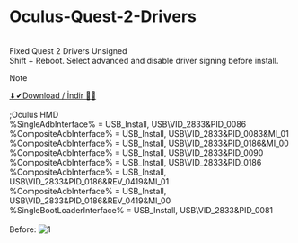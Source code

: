 # Oculus-Quest-2-Drivers
<br>Fixed Quest 2 Drivers Unsigned
<br>Shift + Reboot. Select advanced and disable driver signing before install.
<br>
> [!NOTE]
<a href="https://github.com/ny4rlk0/Oculus-Quest-2-ADB-Drivers/releases/download/quest_2_adb_driver/Quest.2.ADB.Drivers.-.ny4rlk0.zip">⬇✔Download / İndir 💾✅</a>
<br>
<br>;Oculus HMD
<br>%SingleAdbInterface%        = USB_Install, USB\VID_2833&PID_0086
<br>%CompositeAdbInterface%     = USB_Install, USB\VID_2833&PID_0083&MI_01
<br>%CompositeAdbInterface%     = USB_Install, USB\VID_2833&PID_0186&MI_00
<br>%CompositeAdbInterface%     = USB_Install, USB\VID_2833&PID_0090
<br>%CompositeAdbInterface%     = USB_Install, USB\VID_2833&PID_0186
<br>%CompositeAdbInterface%     = USB_Install, USB\VID_2833&PID_0186&REV_0419&MI_01
<br>%CompositeAdbInterface%     = USB_Install, USB\VID_2833&PID_0186&REV_0419&MI_00
<br>%SingleBootLoaderInterface% = USB_Install, USB\VID_2833&PID_0081
<br>
<br>Before:
![1](https://github.com/user-attachments/assets/13f952bd-a382-4f46-944b-890774c0ef74)
